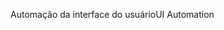 <span data-ttu-id="b2d43-101">Automação da interface do usuário</span><span class="sxs-lookup"><span data-stu-id="b2d43-101">UI Automation</span></span>